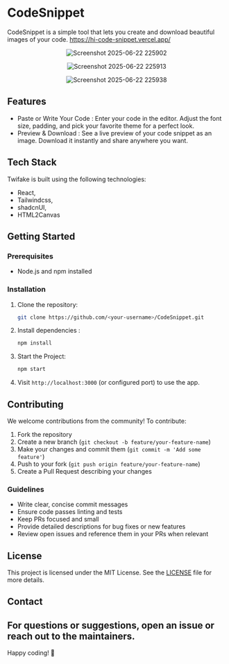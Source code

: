 # CodeSnippet

CodeSnippet is a simple tool that lets you create and download beautiful images of your code.
https://hi-code-snippet.vercel.app/

<div align="center">
 
![Screenshot 2025-06-22 225902](https://github.com/user-attachments/assets/2fad4421-1db2-440d-a7eb-d5b4164dc424)


</div>

<div align="center">

![Screenshot 2025-06-22 225913](https://github.com/user-attachments/assets/6f6001c9-6318-4428-b7ea-8113b71085bf)


</div>

<div align="center">

![Screenshot 2025-06-22 225938](https://github.com/user-attachments/assets/0397477b-187c-4dc7-b707-cad5236b4493)


</div>

## Features
- Paste or Write Your Code : Enter your code in the editor. Adjust the font size, padding, and pick your favorite theme for a perfect look.
- Preview & Download : See a live preview of your code snippet as an image. Download it instantly and share anywhere you want.

## Tech Stack
Twifake is built using the following technologies:
- React,
- Tailwindcss,
- shadcnUI,
- HTML2Canvas

## Getting Started
### Prerequisites
- Node.js and npm installed

### Installation
1. Clone the repository:
    ```bash
    git clone https://github.com/<your-username>/CodeSnippet.git
2. Install dependencies :
    ```bash
    npm install
3. Start the Project:
    ```bash
    npm start
    ```
4. Visit `http://localhost:3000` (or configured port) to use the app.

## Contributing
We welcome contributions from the community! To contribute:
1. Fork the repository
2. Create a new branch (`git checkout -b feature/your-feature-name`)
3. Make your changes and commit them (`git commit -m 'Add some feature'`)
4. Push to your fork (`git push origin feature/your-feature-name`)
5. Create a Pull Request describing your changes

### Guidelines
- Write clear, concise commit messages
- Ensure code passes linting and tests
- Keep PRs focused and small
- Provide detailed descriptions for bug fixes or new features
- Review open issues and reference them in your PRs when relevant

## License
This project is licensed under the MIT License. See the [LICENSE](LICENSE) file for more details.

## Contact
For questions or suggestions, open an issue or reach out to the maintainers.
---
Happy coding! 🚀
